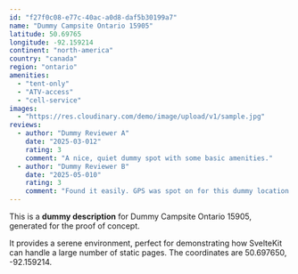 ```yaml
---
id: "f27f0c08-e77c-40ac-a0d8-daf5b30199a7"
name: "Dummy Campsite Ontario 15905"
latitude: 50.69765
longitude: -92.159214
continent: "north-america"
country: "canada"
region: "ontario"
amenities:
  - "tent-only"
  - "ATV-access"
  - "cell-service"
images:
  - "https://res.cloudinary.com/demo/image/upload/v1/sample.jpg"
reviews:
  - author: "Dummy Reviewer A"
    date: "2025-03-012"
    rating: 3
    comment: "A nice, quiet dummy spot with some basic amenities."
  - author: "Dummy Reviewer B"
    date: "2025-05-010"
    rating: 3
    comment: "Found it easily. GPS was spot on for this dummy location."
---
```


This is a **dummy description** for Dummy Campsite Ontario 15905, generated for the proof of concept.

It provides a serene environment, perfect for demonstrating how SvelteKit can handle a large number of static pages. The coordinates are 50.697650, -92.159214.
